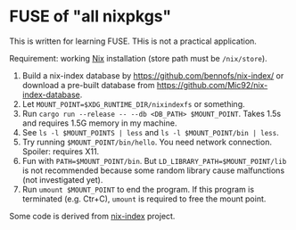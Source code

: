 # FUSE of "all nixpkgs"

This is written for learning FUSE. THis is not a practical application.

Requirement: working [Nix](https://nixos.org/) installation (store path must be `/nix/store`).

1. Build a nix-index database by <https://github.com/bennofs/nix-index/> or download a pre-built database from <https://github.com/Mic92/nix-index-database>.
2. Let `MOUNT_POINT=$XDG_RUNTIME_DIR/nixindexfs` or something.
3. Run `cargo run --release -- --db <DB_PATH> $MOUNT_POINT`. Takes 1.5s and requires 1.5G memory in my machine.
4. See `ls -l $MOUNT_POINTS | less` and `ls -l $MOUNT_POINT/bin | less`.
5. Try running `$MOUNT_POINT/bin/hello`. You need network connection. Spoiler: requires X11.
6. Fun with `PATH=$MOUNT_POINT/bin`. But `LD_LIBRARY_PATH=$MOUNT_POINT/lib` is not recommended because some random library cause malfunctions (not investigated yet).
7. Run `umount $MOUNT_POINT` to end the program. If this program is terminated (e.g. Ctr+C), `umount` is required to free the mount point.

Some code is derived from [nix-index](https://github.com/bennofs/nix-index) project.

